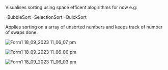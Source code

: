 
Visualises sorting using space efficent alogirithms for now e.g:

-BubbleSort
-SelectionSort
-QuickSort

Applies sorting on a array of unsorted numbers and keeps track of number of swaps done.

![Form1 18_09_2023 11_06_07 pm](https://github.com/NubSh0t/Csharp-projects/assets/113845503/d1954500-42bc-495e-98c4-6b1b7317ee9e)

![Form1 18_09_2023 11_06_00 pm](https://github.com/NubSh0t/Csharp-projects/assets/113845503/1139c0ff-4f10-435d-8827-a7cab7213976)

![Form1 18_09_2023 11_06_03 pm](https://github.com/NubSh0t/Csharp-projects/assets/113845503/4e024732-917f-41f7-addc-d89c8218ff42)
